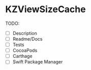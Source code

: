 # KZViewSizeCache

TODO:
- [ ] Description
- [ ] Readme/Docs
- [ ] Tests
- [ ] CocoaPods
- [ ] Carthage
- [ ] Swift Package Manager
